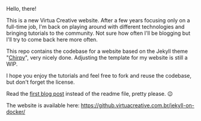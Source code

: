 
Hello, there!

This is a new Virtua Creative website. After a few years focusing only on a full-time job,
I'm back on playing around with different technologies and bringing tutorials to the community.
Not sure how often I'll be blogging but I'll try to come back here more often.

This repo contains the codebase for a website based on the Jekyll theme "[Chirpy](http://jekyllthemes.org/themes/jekyll-theme-chirpy/)",
very nicely done. Adjusting the template for my website is still a WIP.

I hope you enjoy the tutorials and feel free to fork and reuse the codebase, but don't forget the license.

Read the [first blog post](https://github.virtuacreative.com.br/jekyll-on-docker/posts/jekyll-on-docker-github-pages/) 
instead of the readme file, pretty please. 😉

The website is available here: https://github.virtuacreative.com.br/jekyll-on-docker/ 
